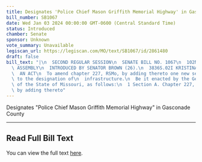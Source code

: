```yaml
---
title: Designates 'Police Chief Mason Griffith Memorial Highway' in Gasconade County
bill_number: SB1067
date: Wed Jan 03 2024 00:00:00 GMT-0600 (Central Standard Time)
status: Introduced
chamber: Senate
sponsor: Unknown
vote_summary: Unavailable
legiscan_url: https://legiscan.com/MO/text/SB1067/id/2861480
draft: false
bill_text: "|\n  SECOND REGULAR SESSION\n  SENATE BILL NO. 1067\n  102ND GENERA L\
  \ ASSEMBLY\n  INTRODUCED BY SENATOR BROWN (26).\n  3836S.02I KRISTINA MARTIN, Secretary\n\
  \  AN ACT\n  To amend chapter 227, RSMo, by adding thereto one new section relating\
  \ to the designation of\n  infrastructure.\n  Be it enacted by the General Assembly\
  \ of the State of Missouri, as follows:\n  1 Section A. Chapter 227, RSMo, is amended\
  \ by adding thereto"
---
```

Designates "Police Chief Mason Griffith Memorial Highway" in Gasconade County

---

## Read Full Bill Text

You can view the full text [here](https://legiscan.com/MO/text/SB1067/id/2861480).
